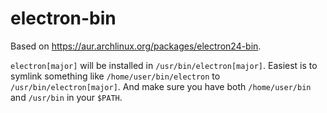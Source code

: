 # electron-bin

Based on <https://aur.archlinux.org/packages/electron24-bin>.

`electron[major]` will be installed in `/usr/bin/electron[major]`. Easiest is to symlink something like `/home/user/bin/electron` to `/usr/bin/electron[major]`. And make sure you have both `/home/user/bin` and `/usr/bin` in your `$PATH`.
